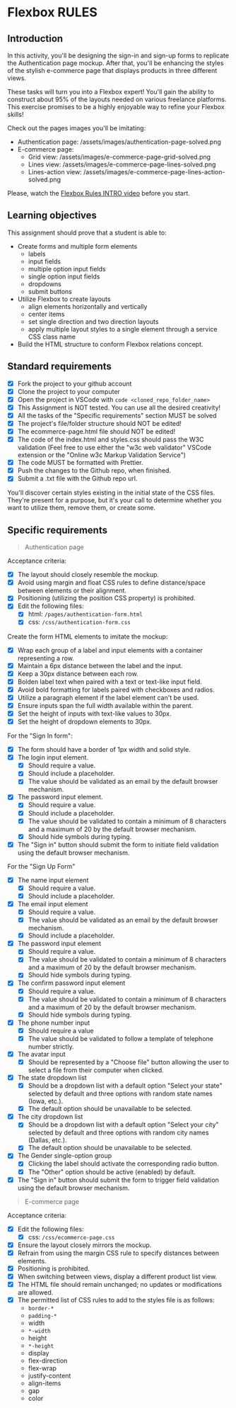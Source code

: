 # Flexbox RULES

## Introduction

In this activity, you'll be designing the sign-in and sign-up forms to replicate the Authentication page mockup. After that, you'll be enhancing the styles of the stylish e-commerce page that displays products in three different views.

These tasks will turn you into a Flexbox expert! You'll gain the ability to construct about 95% of the layouts needed on various freelance platforms. This exercise promises to be a highly enjoyable way to refine your Flexbox skills!

Check out the pages images you'll be imitating:

- Authentication page: /assets/images/authentication-page-solved.png
- E-commerce page:
  - Grid view: /assets/images/e-commerce-page-grid-solved.png
  - Lines view: /assets/images/e-commerce-page-lines-solved.png
  - Lines-action view: /assets/images/e-commerce-page-lines-action-solved.png

Please, watch the [Flexbox Rules INTRO video](https://www.loom.com/share/6bf938c7e4234745970fd83181b585a9?sid=19a5fc8d-b8e0-4d7b-b705-2d638fd2ec63) before you start.

## Learning objectives

This assignment should prove that a student is able to:

- Create forms and multiple form elements
  - labels
  - input fields
  - multiple option input fields
  - single option input fields
  - dropdowns
  - submit buttons
- Utilize Flexbox to create layouts
  - align elements horizontally and vertically
  - center items
  - set single direction and two direction layouts
  - apply multiple layout styles to a single element through a service CSS class name
- Build the HTML structure to conform Flexbox relations concept.

## Standard requirements

- [X] Fork the project to your github account
- [X] Clone the project to your computer
- [X] Open the project in VSCode with `code <cloned_repo_folder_name>`
- [X] This Assignment is NOT tested. You can use all the desired creativity!
- [X] All the tasks of the "Specific requirements" section MUST be solved
- [X] The project's file/folder structure should NOT be edited!
- [X] The ecommerce-page.html file should NOT be edited!
- [X] The code of the index.html and styles.css should pass the W3C validation (Feel free to use either the "w3c web validator" VSCode extension or the "Online w3c Markup Validation Service")
- [X] The code MUST be formatted with Prettier.
- [X] Push the changes to the Github repo, when finished.
- [X] Submit a .txt file with the Github repo url.

You'll discover certain styles existing in the initial state of the CSS files. They're present for a purpose, but it's your call to determine whether you want to utilize them, remove them, or create some.

## Specific requirements

> Authentication page

Acceptance criteria:

- [X] The layout should closely resemble the mockup.
- [X] Avoid using margin and float CSS rules to define distance/space between elements or their alignment.
- [X] Positioning (utilizing the position CSS property) is prohibited.
- [X] Edit the following files:
  - [X] html: `/pages/authentication-form.html`
  - [X] css: `/css/authentication-form.css`

Create the form HTML elements to imitate the mockup:

- [X] Wrap each group of a label and input elements with a container representing a row.
- [X] Maintain a 6px distance between the label and the input.
- [X] Keep a 30px distance between each row.
- [X] Bolden label text when paired with a text or text-like input field.
- [X] Avoid bold formatting for labels paired with checkboxes and radios.
- [X] Utilize a paragraph element if the label element can't be used.
- [X] Ensure inputs span the full width available within the parent.
- [X] Set the height of inputs with text-like values to 30px.
- [X] Set the height of dropdown elements to 30px.

For the "Sign In form":

- [X] The form should have a border of 1px width and solid style.
- [X] The login input element.
  - [X] Should require a value.
  - [X] Should include a placeholder.
  - [X] The value should be validated as an email by the default browser mechanism.
- [X] The password input element.
  - [X] Should require a value.
  - [X] Should include a placeholder.
  - [X] The value should be validated to contain a minimum of 8 characters and a maximum of 20 by the default browser mechanism.
  - [X] Should hide symbols during typing.
- [X] The "Sign in" button should submit the form to initiate field validation using the default browser mechanism.

For the "Sign Up Form"

- [X] The name input element
  - [X] Should require a value.
  - [X] Should include a placeholder.
- [X] The email input element
  - [X] Should require a value.
  - [X] The value should be validated as an email by the default browser mechanism.
  - [X] Should include a placeholder.
- [X] The password input element
  - [X] Should require a value.
  - [X] The value should be validated to contain a minimum of 8 characters and a maximum of 20 by the default browser mechanism.
  - [X] Should hide symbols during typing.
- [X] The confirm password input element
  - [X] Should require a value.
  - [X] The value should be validated to contain a minimum of 8 characters and a maximum of 20 by the default browser mechanism.
  - [X] Should hide symbols during typing.
- [X] The phone number input
  - [X] Should require a value
  - [X] The value should be validated to follow a template of telephone number strictly.
- [X] The avatar input
  - [X] Should be represented by a "Choose file" button allowing the user to select a file from their computer when clicked.
- [X] The state dropdown list
  - [X] Should be a dropdown list with a default option "Select your state" selected by default and three options with random state names (Iowa, etc.).
  - [X] The default option should be unavailable to be selected.
- [X] The city dropdown list
  - [X] Should be a dropdown list with a default option "Select your city" selected by default and three options with random city names (Dallas, etc.).
  - [X] The default option should be unavailable to be selected.
- [X] The Gender single-option group
  - [X] Clicking the label should activate the corresponding radio button.
  - [X] The "Other" option should be active (enabled) by default.
- [X] The "Sign in" button should submit the form to trigger field validation using the default browser mechanism.

> E-commerce page

Acceptance criteria:

- [X] Edit the following files:
  - [X] css: `/css/ecommerce-page.css`
- [X] Ensure the layout closely mirrors the mockup.
- [X] Refrain from using the margin CSS rule to specify distances between elements.
- [X] Positioning is prohibited.
- [X] When switching between views, display a different product list view.
- [X] The HTML file should remain unchanged; no updates or modifications are allowed.
- [X] The permitted list of CSS rules to add to the styles file is as follows:
  - `border-*`
  - `padding-*`
  - width
  - `*-width`
  - height
  - `*-height`
  - display
  - flex-direction
  - flex-wrap
  - justify-content
  - align-items
  - gap
  - color
